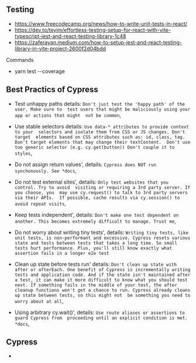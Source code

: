 ## Testing

- https://www.freecodecamp.org/news/how-to-write-unit-tests-in-react/
- https://dev.to/teyim/effortless-testing-setup-for-react-with-vite-typescript-jest-and-react-testing-library-1c48
- https://zaferayan.medium.com/how-to-setup-jest-and-react-testing-library-in-vite-project-2600f2d04bdd

Commands

- yarn test --coverage

## Best Practics of Cypress

- Test unhappy paths
  details: `Don't just test the 'happy path' of the user. Make sure to 
    test users that might be maliciously using your app or actions that might 
    not be common`,
- Use stable selectors
  details: `Use data-* attributes to provide context to your 
      selectors and isolate them from CSS or JS changes. Don't target 
      elements based on CSS attributes such as: id, class, tag. 
      Don't target elements that may change their textContent. 
      Don't use too generic selector (e.g. cy.get(button))
      Don't couple it to styles`,
- Do not assign return values',
  details: `Cypress does NOT run synchonously. See *docs`,
- Do not test external sites',
  details: `Only test websites that you control. Try to avoid 
      visiting or requiring a 3rd party server. If you choose, you 
      may use cy.request() to talk to 3rd party servers via their APIs. 
      If possible, cache results via cy.session() to avoid repeat visits`,
- Keep tests independent',
  details: `Don't make one test dependent on another. This becomes extremely difficult
      to manage. Trust me`,
- Do not worry about writing tiny tests',
  details: `Writing tiny tests, like unit tests, is non-performant and excessive.
      Cypress resets various state and tests between tests that takes a long time. So
      small tests hurt performance. Plus, you'll still know exactly what assertion fails
      in a longer e2e test`

- Clean up state before tests run'
  details: `Don't clean up state with after or afterEach. One benefit
      of Cypress is incrementally writing tests and application code. And if the state isn't
      maintained after a test, it can make it more difficult to know what you should test next.
      If something fails in the middle of your test, the after cleanup functions won't get a
      chance to run. Cypress already cleans up state between tests, so this might not 
      be something you need to worry about at all`,
- Using arbitrary cy.wait()',
  details: `Use route aliases or assertions to guard Cypress from 
      proceeding until an explicit condition is met. *docs`,

## Cypress

-
